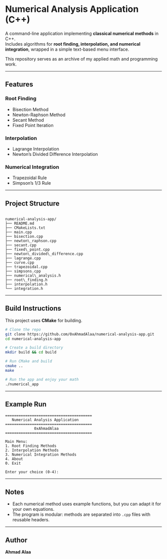 # Numerical Analysis Application (C++)

A command-line application implementing **classical numerical methods** in C++.  
Includes algorithms for **root finding, interpolation, and numerical integration**, wrapped in a simple text-based menu interface.

This repository serves as an archive of my applied math and programming work.

---

##  Features

### Root Finding
- Bisection Method  
- Newton-Raphson Method  
- Secant Method  
- Fixed Point Iteration  

### Interpolation
- Lagrange Interpolation  
- Newton’s Divided Difference Interpolation  

### Numerical Integration
- Trapezoidal Rule  
- Simpson’s 1/3 Rule  

---

##  Project Structure
```

numerical-analysis-app/
├── README.md
├── CMakeLists.txt
├── main.cpp
├── bisection.cpp
├── newton\_raphson.cpp
├── secant.cpp
├── fixed\_point.cpp
├── newton\_divided\_difference.cpp
├── lagrange.cpp
├── curve.cpp
├── trapezoidal.cpp
├── simpsons.cpp
├── numerical\_analysis.h
├── root\_finding.h
├── interpolation.h
└── integration.h

````

---

##  Build Instructions

This project uses **CMake** for building.

```bash
# Clone the repo
git clone https://github.com/0xAhmadAlaa/numerical-analysis-app.git
cd numerical-analysis-app

# Create a build directory
mkdir build && cd build

# Run CMake and build
cmake ..
make

# Run the app and enjoy your math
./numerical_app
````

---

##  Example Run

```
=======================================
   Numerical Analysis Application
=======================================
             0xAhmadAlaa
=======================================

Main Menu:
1. Root Finding Methods
2. Interpolation Methods
3. Numerical Integration Methods
4. About
0. Exit

Enter your choice (0-4):

```

---

##  Notes

* Each numerical method uses example functions, but you can adapt it for your own equations.
* The program is modular: methods are separated into `.cpp` files with reusable headers.

---

##  Author


**Ahmad Alaa**

